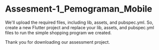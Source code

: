 # Assesment-1_Pemograman_Mobile

We'll upload the required files, including lib, assets, and pubspec.yml. So, create a new Flutter project and replace your lib, assets, and pubspec.yml files to run the simple shopping program we created.

Thank you for downloading our assessment project.
